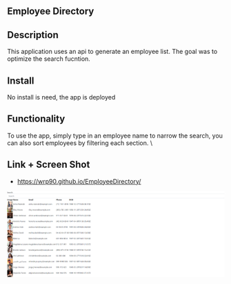 ## Employee Directory

## Description
This application uses an api to generate an employee list.  The goal was to optimize the search fucntion. 

## Install
No install is need, the app is deployed

## Functionality
To use the app, simply type in an employee name to narrow the search, you can also sort
employees by filtering each section.  \

## Link + Screen Shot
* https://wrp90.github.io/EmployeeDirectory/

![GettingStarted](./employeedirectory/assets/imgs/empdirectory.png)
